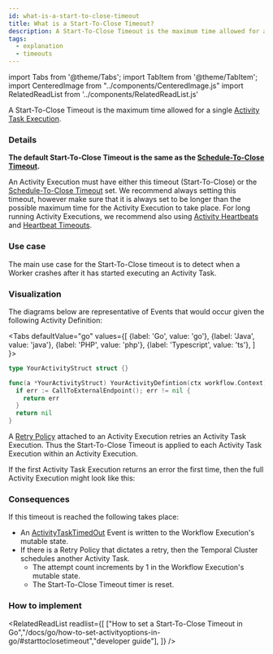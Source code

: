 ```yaml
---
id: what-is-a-start-to-close-timeout
title: What is a Start-To-Close Timeout?
description: A Start-To-Close Timeout is the maximum time allowed for a single Activity Task Execution.
tags:
  - explanation
  - timeouts
---
```


import Tabs from '@theme/Tabs';
import TabItem from '@theme/TabItem';
import CenteredImage from "../components/CenteredImage.js"
import RelatedReadList from '../components/RelatedReadList.js'

A Start-To-Close Timeout is the maximum time allowed for a single [Activity Task Execution](/docs/content/what-is-an-activity-task-execution).

### Details

**The default Start-To-Close Timeout is the same as the [Schedule-To-Close Timeout](/docs/content/what-is-a-schedule-to-close-timeout).**

An Activity Execution must have either this timeout (Start-To-Close) or the [Schedule-To-Close Timeout](/docs/content/what-is-a-schedule-to-close-timeout) set.
We recommend always setting this timeout, however make sure that it is always set to be longer than the possible maximum time for the Activity Execution to take place.
For long running Activity Executions, we recommend also using [Activity Heartbeats](/docs/content/what-is-an-activity-heartbeat) and [Heartbeat Timeouts](/docs/content/what-is-a-heartbeat-timeout).

### Use case

The main use case for the Start-To-Close timeout is to detect when a Worker crashes after it has started executing an Activity Task.

### Visualization

The diagrams below are representative of Events that would occur given the following Activity Definition:

<Tabs
defaultValue="go"
values={[
{label: 'Go', value: 'go'},
{label: 'Java', value: 'java'},
{label: 'PHP', value: 'php'},
{label: 'Typescript', value: 'ts'},
]
}>

<TabItem value="go">

```go
type YourActivityStruct struct {}

func(a *YourActivityStruct) YourActivityDefintion(ctx workflow.Context) error {
  if err := CallToExternalEndpoint(); err != nil {
    return err
  }
  return nil
}
```

</TabItem>
<TabItem value="java">



</TabItem>
<TabItem value="ts">



</TabItem>
<TabItem value="php">


</TabItem>
</Tabs>

<CenteredImage
imagePath="/diagrams/start-to-close-timeout.svg"
imageSize="100"
title="Start-To-Close Timeout period"
/>

A [Retry Policy](/docs/content/what-is-a-retry-policy) attached to an Activity Execution retries an Activity Task Execution.
Thus the Start-To-Close Timeout is applied to each Activity Task Execution within an Activity Execution.

If the first Activity Task Execution returns an error the first time, then the full Activity Execution might look like this:

<CenteredImage
imagePath="/diagrams/start-to-close-timeout-with-retry.svg"
imageSize="100"
title="Start-To-Close Timeout period with retries"
/>

### Consequences

If this timeout is reached the following takes place:

- An [ActivityTaskTimedOut](/docs/reference/events/#activitytasktimedout) Event is written to the Workflow Execution's mutable state.
- If there is a Retry Policy that dictates a retry, then the Temporal Cluster schedules another Activity Task.
  - The attempt count increments by 1 in the Workflow Execution's mutable state.
  - The Start-To-Close Timeout timer is reset.

### How to implement

<RelatedReadList
readlist={[
["How to set a Start-To-Close Timeout in Go","/docs/go/how-to-set-activityoptions-in-go/#starttoclosetimeout","developer guide"],
]}
/>
